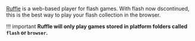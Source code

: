 [Ruffle](https://ruffle.rs/) is a web-based player for flash games. With flash now dscontinued, this is the best way to play your flash collection in the browser.

!!! important
    **Ruffle will only play games stored in platform folders called `flash` or `browser`.**
